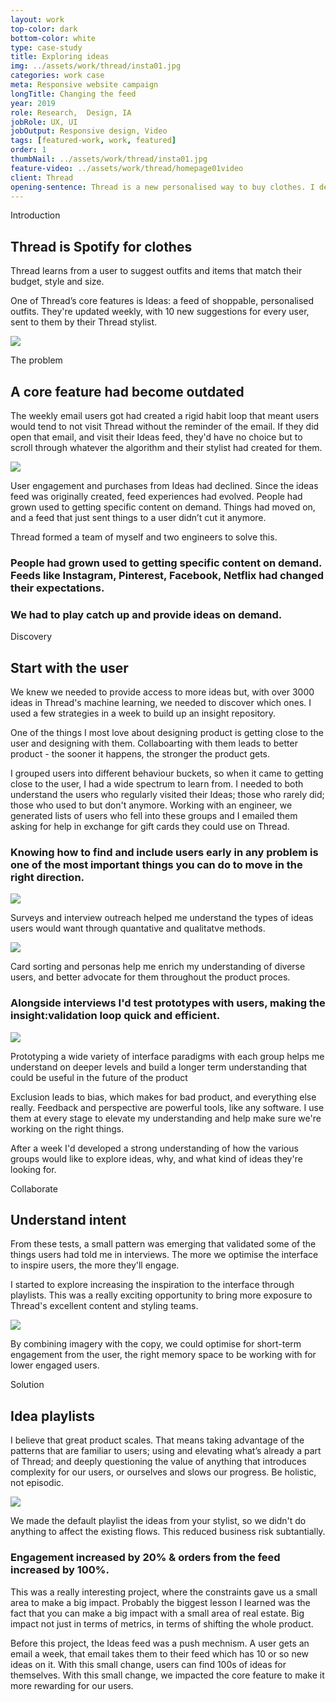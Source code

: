 ```yaml
---
layout: work
top-color: dark
bottom-color: white
type: case-study
title: Exploring ideas
img: ../assets/work/thread/insta01.jpg
categories: work case
meta: Responsive website campaign
longTitle: Changing the feed
year: 2019
role: Research,  Design, IA
jobRole: UX, UI 
jobOutput: Responsive design, Video
tags: [featured-work, work, featured]
order: 1
thumbNail: ../assets/work/thread/insta01.jpg
feature-video: ../assets/work/thread/homepage01video
client: Thread
opening-sentence: Thread is a new personalised way to buy clothes. I designed a change that doubled engagement of one of it's core features.
--- 
```


<div class="wider light">
		<div class="grid">
				<div class="storyline2 half l-m-b chapter2">
					<p class="s-print uppercase">Introduction</p>
					<h2>Thread is Spotify for clothes</h2>
					<p class="">
						Thread learns from a user to suggest outfits and items that match their budget, style and size.
					</p>
					<p class="">
						One of Thread’s core features is Ideas: a feed of shoppable, personalised outfits.  They're updated weekly, with 10 new suggestions for every user, sent to them by their Thread stylist.  
					</p>
					<img class="w100 m-m-b m-m-t dBlock mAuto" src="../assets/work/thread/idea01.png"/> 							
				</div>
		</div>
		<div class="grid">
				<div class="storyline2 half m-m-b chapter2">
					<p class="m-print uppercase">
						The problem
					</p>
					<h2 class="heading">A core feature had become outdated</h2>
					<p>
						The weekly email users got had created a rigid habit loop that meant users would tend to not visit Thread without the reminder of the email.  If they did open that email, and visit their Ideas feed, they'd have no choice but to scroll through whatever the algorithm and their stylist had created for them.  
					</p>
					<img class="w100 m-m-t m-m-b" src="../assets/work/thread/weekly-thread.png"/>
					<p class="">
						User engagement and purchases from Ideas had declined.  Since the ideas feed was originally created, feed experiences had evolved.  People had grown used to getting specific content on demand.  Things had moved on, and a feed that just sent things to a user didn’t cut it anymore.  
					</p>	
					<p>
						Thread formed a team of myself and two engineers to solve this.
					</p>
				</div>	
				<div class="storyline2 half m-m-b chapter2">
					<h3 class="">
						People had grown used to getting specific content on demand.  Feeds like Instagram, Pinterest, Facebook, Netflix had changed their expectations.
					</h3>
					<h3 class="">
						We had to play catch up and provide ideas on demand.
					</h3>
				</div>
		</div>

</div>




<div class="wider ghostBg">
		<div class="grid">
				<div class="storyline2 half l-m-b l-m-t chapter2">
					<p class="s-print uppercase">Discovery</p>
					<h2>Start with the user</h2>
					<p class="">
						We knew we needed to provide access to more ideas but, with over 3000 ideas in Thread's machine learning, we needed to discover which ones.  I used a few strategies in a week to build up an insight repository.
					</p>						
					<p class="">
						One of the things I most love about designing product is getting close to the user and designing with them.  Collaboarting with them leads to better product - the sooner it happens, the stronger the product gets.
					</p>					
					<p>
						I grouped users into different behaviour buckets, so when it came to getting close to the user, I had a wide spectrum to learn from.  I needed to both understand the users who regularly visited their Ideas; those who rarely did; those who used to but don't anymore.  Working with an engineer, we generated lists of users who fell into these groups and I emailed them asking for help in exchange for gift cards they could use on Thread.
					</p>
					<h3 class="">
						Knowing how to find and include users early in any problem is one of the most important things you can do to move in the right direction.
					</h3>					
				</div>	
			<div class="m-m-b">
				<div class="unit two-thirds m-auto chapter2 xl-m-b">
					<img class="m-auto" src="../assets/work/thread/research-01.png"/>
					<p class="object-caption xs-m-t text-center">
						Surveys and interview outreach helped me understand the types of ideas users would want through quantative and qualitatve methods. 
					</p>
					<img class="m-auto m-m-t" src="../assets/work/thread/research-02.png"/>
					<p class="object-caption xs-m-t text-center">
						Card sorting and personas help me enrich my understanding of diverse users, and better advocate for them throughout the product proces. 
					</p>	
					<h3 class="two-thirds">
						Alongside interviews I'd test prototypes with users, making the insight:validation loop quick and efficient.
					</h3>
				</div>
				<div class="unit w100 m-auto chapter2 l-m-b">
					<img class="m-auto" src="../assets/work/thread/prototype-testing-01.png"/>
					<p class="object-caption xs-m-t text-center">
						Prototyping a wide variety of interface paradigms with each group helps me understand on deeper levels and build a longer term understanding that could be useful in the future of the product
					</p>									
				</div>
			</div>	
			<div class="storyline2 half l-m-b l-m-t chapter2">
					<p>
						Exclusion leads to bias, which makes for bad product, and everything else really.  Feedback and perspective are powerful tools, like any software.  I use them at every stage to elevate my understanding and help make sure we're working on the right things.
					</p>
					<p>
						After a week I'd developed a strong understanding of how the various groups would like to explore ideas, why, and what kind of ideas they're looking for.
					</p>
			</div>
		</div>
</div>

<!--

<div class="wider light">
		<div class="grid">
				<div class="storyline2 half l-m-t l-m-b chapter2">
					<p class="m-print uppercase">
						Constraints
					</p>					
					<h2>Ship to learn</h2>
					<p class="">
						Thread created this team to increase engagement and orders from the ideas feed.  Knowing this meant that whatever we introduced to achieve that couldn't be detremental to the pre-existing engagement and orders.  If we do something that frustrates the users satisifed with their weekly email flow <em> - our most engaged users -</em>, we'll just be swapping engagement for engagement and not really contributing much at all to our goal.
					</p>				
					<p>
						This constraint ultimately gave us actually very little phsyical real estate to try to introduce new value to the feed.  We took this as an opportunity to learn by trying a few experiments.  Will people use a filter button?  Will they use tabs?  
					</p>
					<p>
						I think this is an important part of product strategy.  The sooner you ship, the sooner you can start solving the problem for users.  And if you can solve it in less effort than the more visionary version will take, you can move onto solving other problems, and achieving more for the user and business.  
					</p>
				</div>
			<div class="m-m-b">
				<div class="unit two-thirds m-auto chapter2 s-m-b">
					<img class="m-auto" src="https://cdn.dribbble.com/users/4859/screenshots/5881060/rent_home_4x.png"/>
					<p class="s-m-t">
						Filters got a 5% engagement rate and increased orders from the feed by 12%.  Tabs got a 15% engagement rate, and increased orders by 50%. We had validated we were onto something.  
					</p>										
				</div>
			</div>					
			</div> 
</div>
-->


<div class="wider pitch-black-bg">
		<div class="grid ">
				<div class="storyline2 half l-m-b chapter2 l-m-t">
					<p class="m-print uppercase step-title">
						Collaborate
					</p>					
					<h2>Understand intent</h2>
					<p class="">
						From these tests, a small pattern was emerging that validated some of the things users had told me in interviews.  The more we optimise the interface to inspire users, the more they'll engage.
					</p>
					<p>
						I started to explore increasing the inspiration to the interface through playlists.  This was a really exciting opportunity to bring more exposure to Thread's excellent content and styling teams. 
					</p>	
				</div>
			 	<div class="unit whole">
			 		<img class="dBlock mAuto chapter2 m-m-b " src="../assets/work/thread/playlists-all.png"/>	
			 	</div>	
				<div class="storyline2 half l-m-b chapter2 l-m-t">
					<p class="">
						By combining imagery with the copy, we could optimise for short-term engagement from the user, the right memory space to be working with for lower engaged users.
					</p>
				</div>			 	
		</div>	
</div>	


<div class="wider">
		<div class="grid l-m-t">
			<div class="storyline2 half l-m-b chapter2">
				<p class="m-print uppercase">
					Solution
				</p>	
				<h2 class="heading plus">Idea playlists</h2>
				<p>
					I believe that great product scales.  That means taking advantage of the patterns that are familiar to users; using and elevating what’s already a part of Thread; and deeply questioning the value of anything that introduces complexity for our users, or ourselves and slows our progress.  Be holistic, not episodic.  
				</p>	 				
			</div>
			 	<div class="unit two-thirds mAuto">
			 		<img class="dBlock mAuto chapter2 l-m-b" src="../assets/work/thread/ideas-mobile.png"/>	
			 	</div>			
			<div class="storyline2 half l-m-b chapter2">
				<p>
					We made the default playlist the ideas from your stylist, so we didn't do anything to affect the existing flows.  This reduced business risk subtantially.  
				</p>	 				
			</div>	
			<div class="storyline2 half l-m-b chapter2">
				<h3>
					Engagement increased by 20% &amp; orders from the feed increased by 100%.
				</h3>	 				
			</div>	
			<div class="storyline2 half l-m-b chapter2">
				<p>
					This was a really interesting project, where the constraints gave us a small area to make a big impact.  Probably the biggest lesson I learned was the fact that you can make a big impact with a small area of real estate.  Big impact not just in terms of metrics, in terms of shifting the whole product. 
				</p>	 			
				<p>
					Before this project, the Ideas feed was a push mechnism.  A user gets an email a week, that email takes them to their feed which has 10 or so new ideas on it.  With this small change, users can find 100s of ideas for themselves.  With this small change, we impacted the core feature to make it more rewarding for our users.
				</p>	
			</div>									 	
	 </div>



			
</div>



	

